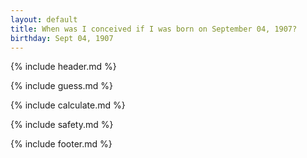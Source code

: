 ```yaml
---
layout: default
title: When was I conceived if I was born on September 04, 1907?
birthday: Sept 04, 1907
---
```


{% include header.md %}

{% include guess.md %}

{% include calculate.md %}

{% include safety.md %}

{% include footer.md %}



